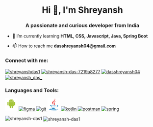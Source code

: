<h1 align="center">Hi 👋, I'm Shreyansh</h1>
<h3 align="center">A passionate and curious developer from India</h3>


- 🌱 I’m currently learning **HTML, CSS, Javascript, Java, Spring Boot**

- 📫 How to reach me **dasshreyansh04@gmail.com**

<h3 align="left">Connect with me:</h3>
<p align="left">
<a href="https://dev.to/shreyanshdas1" target="blank"><img align="center" src="https://raw.githubusercontent.com/rahuldkjain/github-profile-readme-generator/master/src/images/icons/Social/devto.svg" alt="shreyanshdas1" height="30" width="40" /></a>
<a href="https://linkedin.com/in/shreyansh-das-7219a8277" target="blank"><img align="center" src="https://raw.githubusercontent.com/rahuldkjain/github-profile-readme-generator/master/src/images/icons/Social/linked-in-alt.svg" alt="shreyansh-das-7219a8277" height="30" width="40" /></a>
<a href="https://www.hackerrank.com/dasshreyansh04" target="blank"><img align="center" src="https://raw.githubusercontent.com/rahuldkjain/github-profile-readme-generator/master/src/images/icons/Social/hackerrank.svg" alt="dasshreyansh04" height="30" width="40" /></a>
<a href="https://www.leetcode.com/shreyansh_das_" target="blank"><img align="center" src="https://raw.githubusercontent.com/rahuldkjain/github-profile-readme-generator/master/src/images/icons/Social/leet-code.svg" alt="shreyansh_das_" height="30" width="40" /></a>
</p>

<h3 align="left">Languages and Tools:</h3>
<p align="left"> <a href="https://developer.android.com" target="_blank" rel="noreferrer"> <img src="https://raw.githubusercontent.com/devicons/devicon/master/icons/android/android-original-wordmark.svg" alt="android" width="40" height="40"/> </a> <a href="https://www.figma.com/" target="_blank" rel="noreferrer"> <img src="https://www.vectorlogo.zone/logos/figma/figma-icon.svg" alt="figma" width="40" height="40"/> </a> <a href="https://git-scm.com/" target="_blank" rel="noreferrer"> <img src="https://www.vectorlogo.zone/logos/git-scm/git-scm-icon.svg" alt="git" width="40" height="40"/> </a> <a href="https://www.java.com" target="_blank" rel="noreferrer"> <img src="https://raw.githubusercontent.com/devicons/devicon/master/icons/java/java-original.svg" alt="java" width="40" height="40"/> </a> <a href="https://kotlinlang.org" target="_blank" rel="noreferrer"> <img src="https://www.vectorlogo.zone/logos/kotlinlang/kotlinlang-icon.svg" alt="kotlin" width="40" height="40"/> </a> <a href="https://postman.com" target="_blank" rel="noreferrer"> <img src="https://www.vectorlogo.zone/logos/getpostman/getpostman-icon.svg" alt="postman" width="40" height="40"/> </a> <a href="https://spring.io/" target="_blank" rel="noreferrer"> <img src="https://www.vectorlogo.zone/logos/springio/springio-icon.svg" alt="spring" width="40" height="40"/> </a> </p>

<p><img align="left" src="https://github-readme-stats.vercel.app/api/top-langs?username=shreyansh-das1&show_icons=true&locale=en&layout=compact" alt="shreyansh-das1" /></p>

<p>&nbsp;<img align="center" src="https://github-readme-stats.vercel.app/api?username=shreyansh-das1&show_icons=true&locale=en" alt="shreyansh-das1" /></p>

